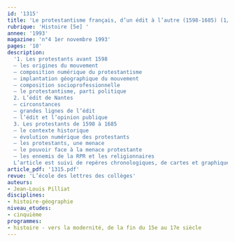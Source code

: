 ```yaml
---
id: '1315'
title: 'Le protestantisme français, d’un édit à l’autre (1598-1685) (1/2)'
rubrique: 'Histoire [5e] '
annee: '1993'
magazine: 'n°4 1er novembre 1993'
pages: '10'
description: 
  '1. Les protestants avant 1598
  – les origines du mouvement
  – composition numérique du protestantisme
  – implantation géographique du mouvement
  – composition socioprofessionnelle
  – le protestantisme, parti politique
  2. L’édit de Nantes
  – circonstances
  – grandes lignes de l’édit
  – l’édit et l’opinion publique
  3. Les protestants de 1598 à 1685
  – le contexte historique
  – évolution numérique des protestants
  – les protestants, une menace
  – le pouvoir face à la menace protestante
  – les ennemis de la RPR et les religionnaires
  L’article est suivi de repères chronologiques, de cartes et graphiques, d’extraits de l’édit de Nantes, d’une bibliographie, d’un lexique, etc.'
article_pdf: '1315.pdf'
revue: 'L’école des lettres des collèges'
auteurs:
- Jean-Louis Pilliat
disciplines:
- histoire-géographie
niveau_etudes:
- cinquième
programmes:
- histoire - vers la modernité, de la fin du 15e au 17e siècle
---
```


